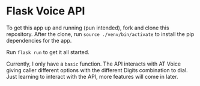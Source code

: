 # Flask Voice API

To get this app up and running (pun intended), fork and clone this repository. After the clone, run `source ./venv/bin/activate` to install the pip dependencies for the app.

Run `flask run` to get it all started.


Currently, I only have a `basic` function. The API interacts with AT Voice giving caller different options with the different Digits combination to dial. Just learning to interact with the API, more features will come in later.
